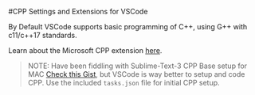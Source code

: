 #CPP Settings and Extensions for VSCode

By Default VSCode supports basic programming of C++, using G++ with
c11/c++17 standards.

Learn about the Microsoft CPP extension [here](https://code.visualstudio.com/docs/languages/cpp).

> NOTE: Have been fiddling with Sublime-Text-3 CPP Base setup for MAC
> [Check this Gist](https://gist.github.com/Shub1427/f8c866b7c66f3af05b00d4db9c676fcc),
> but VSCode is way better to setup and code CPP.
> Use the included `tasks.json` file for initial CPP setup.
